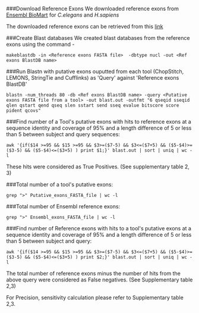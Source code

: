 ###Download Reference Exons
We downloaded reference exons from [Ensembl BioMart](http://www.ensembl.org/biomart/martview/) for *C.elegans* and *H.sapiens*
     
The downloaded reference exons can be retrieved from this [link](https://drive.google.com/drive/folders/0B22DJq3IWQ8JRHVIcU9SQ1JoRTQ)
   
###Create Blast databases
We created blast databases from the reference exons using the command - 
```
makeblastdb -in <Reference exons FASTA file>  -dbtype nucl -out <Ref exons BlastDB name>
``` 
     
###Run Blastn with putative exons ouputted from each tool (ChopStitch, LEMONS, StringTie and Cufflinks) as 'Query' against 'Reference exons BlastDB'
```
blastn -num_threads 80 -db <Ref exons BlastDB name> -query <Putative exons FASTA file from a tool> -out blast.out -outfmt "6 qseqid sseqid qlen qstart qend qseq slen sstart send sseq evalue bitscore score pident qcovs"
```
    
###Find number of a Tool's putative exons with hits to reference exons at a sequence identity and coverage of 95% and a length difference of 5 or less than 5 between subject and query sequences:
```
awk '{if($14 >=95 && $15 >=95 && $3>=($7-5) && $3<=($7+5) && ($5-$4)>=($3-5) && ($5-$4)<=($3+5) ) print $1;}' blast.out | sort | uniq | wc -l
```
These hits were considered as True Positives. (See supplementary table 2, 3)
         
###Total number of a tool's putative exons:
```
grep ">" Putative_exons_FASTA_file | wc -l
```
    
###Total number of Ensembl reference exons:
```
grep ">" Ensembl_exons_FASTA_file | wc -l
```

###Find number of Reference exons with hits to a tool's putative exons at a sequence identity and coverage of 95% and a length difference of 5 or less than 5 between subject and query:
```
awk '{if($14 >=95 && $15 >=95 && $3>=($7-5) && $3<=($7+5) && ($5-$4)>=($3-5) && ($5-$4)<=($3+5) ) print $2;}' blast.out | sort | uniq | wc -l
```
The total number of reference exons minus the number of hits from the above query were considered as False negatives. (See Supplementary table 2,3)   
    
For Precision, sensitivity calculation please refer to Supplementary table 2,3.
